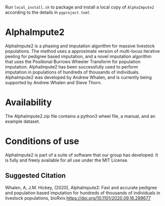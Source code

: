 
Run `local_install.sh` to package and install a local copy of `AlphaImpute2` according to the details in `pyproject.toml`

AlphaImpute2
============

AlphaImpute2 is a phasing and imputation algorithm for massive livestock populations. The method uses a approximate version of multi-locus iterative peeling for pedigree based imputation, and a novel imputation algorithm that uses the Positional Burrows Wheeler Transform for population imputation. AlphaImpute2 has been successfully used to perform imputation in populations of hundreds of thousands of individuals. AlphaImpute2 was developed by Andrew Whalen, and is currently being supported by Andrew Whalen and Steve Thorn.


Availability
============

The AlphaImpute2.zip file contains a python3 wheel file, a manual, and an example dataset.

Conditions of use
=================

AlphaImpute2 is part of a suite of software that our group has developed. It is fully and freely available for all use under the MIT License.

Suggested Citation
------------------

Whalen, A, J.M. Hickey, (2020), AlphaImpute2: Fast and accurate pedigree and population based imputation for hundreds of thousands of individuals in livestock populations, bioRxiv.https://doi.org/10.1101/2020.09.16.299677
